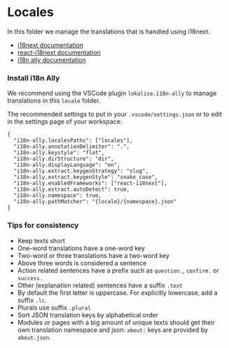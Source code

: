 # Locales
In this folder we manage the translations that is handled using i18next.

* [i18next documentation](https://www.i18next.com/)
* [react-i18next documentation](https://react.i18next.com/)
* [i18n ally documentation](https://github.com/lokalise/i18n-ally/wiki)

### Install i18n Ally
We recommend using the VSCode plugin `lokalise.i18n-ally` to manage translations in this `locale` folder.

The recommended settings to put in your `.vscode/settings.json` or to edit in the settings page of your workspace:

```
{
  "i18n-ally.localesPaths": ["locales"],
  "i18n-ally.annotationDelimiter": ".",
  "i18n-ally.keystyle": "flat",
  "i18n-ally.dirStructure": "dir",
  "i18n-ally.displayLanguage": "en",
  "i18n-ally.extract.keygenStrategy": "slug",
  "i18n-ally.extract.keygenStyle": "snake_case",
  "i18n-ally.enabledFrameworks": ["react-i18next"],
  "i18n-ally.extract.autoDetect": true,
  "i18n-ally.namespace": true,
  "i18n-ally.pathMatcher": "{locale}/{namespace}.json"
}
```

### Tips for consistency
* Keep texts short
* One-word translations have a one-word key
* Two-word or three translations have a two-word key
* Above three words is considered a sentence
* Action related sentences have a prefix such as `question.`, `confirm.` or `success.`
* Other (explanation related) sentences have a suffix `.text`
* By default the first letter is uppercase. For explicitly lowercase, add a suffix `.lc`.
* Plurals use suffix `.plural`
* Sort JSON translation keys by alphabetical order
* Modules or pages with a big amount of unique texts should get their own translation namespace and json: `about:` keys are provided by `about.json`.
